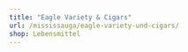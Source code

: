```yaml
---
title: "Eagle Variety & Cigars"
url: /mississauga/eagle-variety-und-cigars/
shop: Lebensmittel
---
```

